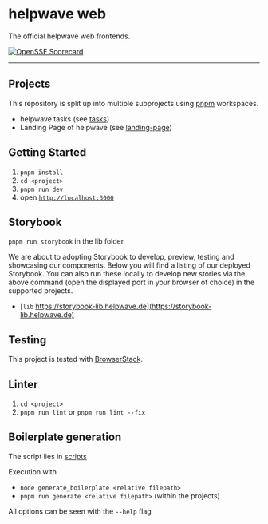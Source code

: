 # helpwave web

The official helpwave web frontends.

[![OpenSSF Scorecard](https://api.securityscorecards.dev/projects/github.com/helpwave/web/badge)](https://securityscorecards.dev/viewer/?uri=github.com/helpwave/web)

---

## Projects 
This repository is split up into multiple subprojects using [pnpm](https://pnpm.io) workspaces.
- helpwave tasks (see [tasks](/tasks))
- Landing Page of helpwave (see [landing-page](/landing-page))

## Getting Started
1. `pnpm install`
2. `cd <project>`
3. `pnpm run dev`
4. open [`http://localhost:3000`](http://localhost:3000)

## Storybook
`pnpm run storybook` in the lib folder

We are about to adopting Storybook to develop, preview, testing and showcasing our components. Below you will find a listing of our deployed Storybook. You can also run these locally to develop new stories via the above command (open the displayed port in your browser of choice) in the supported projects.

- [`lib` https://storybook-lib.helpwave.de](https://storybook-lib.helpwave.de)

## Testing
This project is tested with [BrowserStack](https://www.browserstack.com).

## Linter
1. `cd <project>`
2. `pnpm run lint` or `pnpm run lint --fix`

## Boilerplate generation
The script lies in [scripts](/scripts)

Execution with 
- `node generate_boilerplate <relative filepath>`
- `pnpm run generate <relative filepath>` (within the projects)

All options can be seen with the `--help` flag
